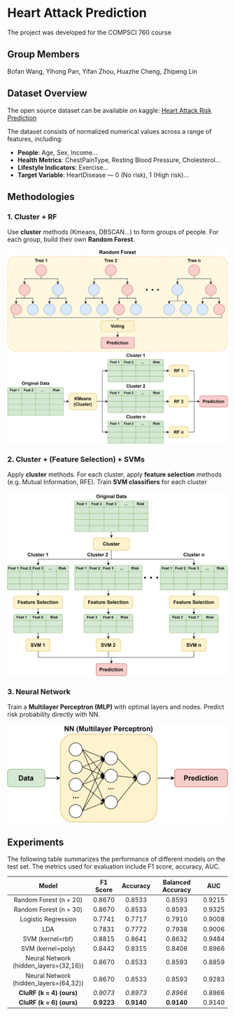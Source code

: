 # Heart Attack Prediction

The project was developed for the COMPSCI 760 course

## Group Members

Bofan Wang, Yihong Pan, Yifan Zhou, Huazhe Cheng, Zhipeng Lin

## Dataset Overview

The open source dataset can be available on kaggle: [Heart Attack Risk Prediction](https://www.kaggle.com/datasets/fedesoriano/heart-failure-prediction)

The dataset consists of normalized numerical values across a range of features, including:

- **People**: Age, Sex, Income...
- **Health Metrics**: ChestPainType, Resting Blood Pressure, Cholesterol...
- **Lifestyle Indicators**: Exercise...
- **Target Variable**: HeartDisease — 0 (No risk), 1 (High risk)...

## Methodologies

### 1. Cluster + RF

Use **cluster** methods (Kmeans, DBSCAN...) to form groups of people. For each group, build their own **Random Forest**.

![graphics-CluRF](./images/graphics-CluRF.png)

### 2. Cluster + (Feature Selection) + SVMs

Apply **cluster** methods. For each cluster, apply **feature selection** methods (e.g. Mutual Information, RFE). Train **SVM classifiers** for each cluster

![graphics-CluSVM](./images/graphics-CluSVM.png)

### 3. Neural Network    

Train a **Multilayer Perceptron (MLP)** with optimal layers and nodes. Predict risk probability directly with NN.

![graphics-NN](./images/graphics-NN.png)


## Experiments

The following table summarizes the performance of different models on the test set. The metrics used for evaluation include F1 score, accuracy, AUC.

|                 Model                  |  F1 Score  |  Accuracy  | Balanced Accuracy |  AUC   | 
|:--------------------------------------:|:----------:|:----------:|:-----------------:|:------:|
|         Random Forest (n = 20)         |   0.8670   |   0.8533   |      0.8593       | 0.9215 |
|         Random Forest (n = 30)         |   0.8670   |   0.8533   |      0.8593       | 0.9325 |
|          Logistic Regression           |   0.7741   |   0.7717   |      0.7910       | 0.9008 |
|                  LDA                   |   0.7831   |   0.7772   |      0.7938       | 0.9006 |
|            SVM (kernel=rbf)            |   0.8815   |   0.8641   |      0.8632       | 0.9484 |
|           SVM (kernel=poly)            |   0.8442   |   0.8315   |      0.8406       | 0.8966 |
| Neural Network (hidden_layers=(32,16)) |   0.8670   |   0.8533   |      0.8593       | 0.8859 |
| Neural Network (hidden_layers=(64,32)) |   0.8670   |   0.8533   |      0.8593       | 0.9283 |
|        **CluRF (k = 4) (ours)**        |  *0.9073*  |  *0.8973*  |     *0.8966*      | 0.8966 |
|        **CluRF (k = 6) (ours)**        | **0.9223** | **0.9140** |    **0.9140**     | 0.9140 |

